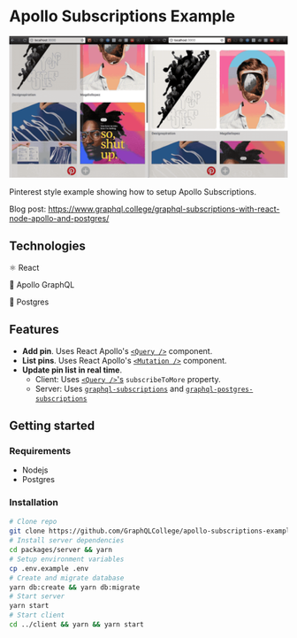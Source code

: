 # Apollo Subscriptions Example

![Example](./pinapp.gif)

Pinterest style example showing how to setup Apollo Subscriptions.

Blog post: https://www.graphql.college/graphql-subscriptions-with-react-node-apollo-and-postgres/

## Technologies

⚛️ React

🚀 Apollo GraphQL

💾 Postgres

## Features

* **Add pin**. Uses React Apollo's [`<Query />`](https://www.apollographql.com/docs/react/essentials/queries.html#basic) component.
* **List pins**. Uses React Apollo's [`<Mutation />`](https://www.apollographql.com/docs/react/essentials/mutations.html#basic) component.
* **Update pin list in real time**.
  * Client: Uses [`<Query />`'s](https://www.apollographql.com/docs/react/essentials/queries.html#props) `subscribeToMore` property.
  * Server: Uses [`graphql-subscriptions`](https://github.com/apollographql/graphql-subscriptions) and [`graphql-postgres-subscriptions`](https://github.com/GraphQLCollege/graphql-postgres-subscriptions)

## Getting started

### Requirements

* Nodejs
* Postgres

### Installation

```sh
# Clone repo
git clone https://github.com/GraphQLCollege/apollo-subscriptions-example.git
# Install server dependencies
cd packages/server && yarn
# Setup environment variables
cp .env.example .env
# Create and migrate database
yarn db:create && yarn db:migrate
# Start server
yarn start
# Start client
cd ../client && yarn && yarn start
```
